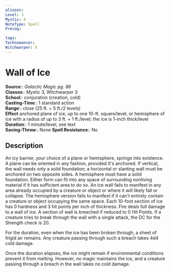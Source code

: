 ```yaml
---
aliases: 
Level: 3
Mystic: X
NoteType: Spell
Precog: 

tags: 
Technomancer: 
Witchwarper: X
---
```


# Wall of Ice

**Source**:: _Galactic Magic pg. 86_  
**Classes**:: Mystic 3, Witchwarper 3  
**School**:: conjuration (creation, cold)  
**Casting-Time**:: 1 standard action  
**Range**:: close (25 ft. + 5 ft./2 levels)  
**Effect** anchored plane of ice, up to one 10-ft. square/level, or hemisphere of ice with a radius of up to 3 ft. + 1 ft./level; the ice is 1-inch thick/level  
**Duration**:: 1 minute/level, see text  
**Saving-Throw**:: None
**Spell Resistance**:: No

## Description

An icy barrier, your choice of a plane or hemisphere, springs into existence. A plane can be oriented in any fashion, provided it's anchored. If vertical, the wall needs only a solid foundation; a horizontal or slanting wall must be anchored on two opposite sides. A hemisphere must have a solid foundation. Either form can fit into any space of surrounding nonliving material if it has sufficient area to do so. An ice wall fails to manifest in any area already occupied by a creature or object or where it will likely fall or collapse. The hemisphere version fails to manifest if it can't entirely contain a creature or object occupying the same space. Each 10-foot section of ice has 0 hardness and 3 hit points per inch of thickness. Fire deals full damage to a wall of ice. A section of wall is breached if reduced to 0 Hit Points. If a creature tries to break through the wall with a single attack, the DC for the Strength check is 20.

For the duration, even when the ice has been broken through, a sheet of frigid air remains. Any creature passing through such a breach takes 4d4 cold damage.

Once the duration elapses, the ice might remain if environmental conditions prevent it from melting. However, no magic maintains the ice, and a creature passing through a breach in the wall takes no cold damage.

